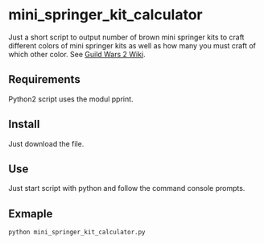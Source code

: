 # mini_springer_kit_calculator

Just a short script to output number of brown mini springer kits to craft different colors of mini springer kits as well as how many you must craft of which other color. See [Guild Wars 2 Wiki][1].

## Requirements

Python2 script uses the modul pprint.

## Install

Just download the file.

## Use

Just start script with python and follow the command console prompts.

## Exmaple

```shell
python mini_springer_kit_calculator.py
```

[1]: https://wiki.guildwars2.com/wiki/Mini_Springer_Kit_Collection
